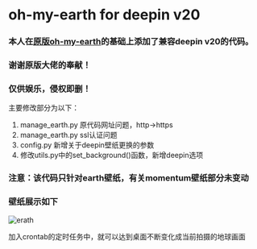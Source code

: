 # oh-my-earth for deepin v20

### 本人在[原版oh-my-earth](https://github.com/ujnzxw/oh-my-earth)的基础上添加了兼容deepin v20的代码。
### 谢谢原版大佬的奉献！
### 仅供娱乐，侵权即删！

主要修改部分为以下：
1. manage_earth.py 原代码网址问题，http->https
2. manage_earth.py ssl认证问题
3. config.py 新增关于deepin壁纸更换的参数
4. 修改utils.py中的set_background()函数，新增deepin选项
### 注意：该代码只针对earth壁纸，有关momentum壁纸部分未变动

### 壁纸展示如下
![erath](./picture/earth-1.jpg)

加入crontab的定时任务中，就可以达到桌面不断变化成当前拍摄的地球画面